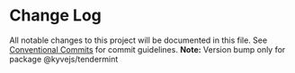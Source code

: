 # Change Log

All notable changes to this project will be documented in this file.
See [Conventional Commits](https://conventionalcommits.org) for commit guidelines.
**Note:** Version bump only for package @kyvejs/tendermint
